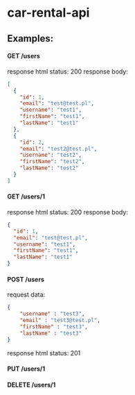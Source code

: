 # car-rental-api

## Examples:

#### GET /users
response html status: 200 
response body:

```json
[
  {
    "id": 1,
    "email": "test@test.pl",
    "username": "test1",
    "firstName": "test1",
    "lastName": "test1"
  },
  {
    "id": 2,
    "email": "test2@test.pl",
    "username": "test2",
    "firstName": "test2",
    "lastName": "test2"
  }
]
```



#### GET /users/1
response html status: 200 
response body:
```json
{
  "id": 1,
  "email": "test@test.pl",
  "username": "test1",
  "firstName": "test1",
  "lastName": "test1"
}

```

#### POST /users
request data: 
```json
{
	"username" : "test3",
	"email" : "test3@test.pl",
	"firstName" : "test3",
	"lastName" : "test3"
}
```
response html status: 201

#### PUT /users/1

#### DELETE /users/1



